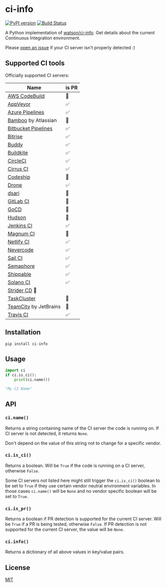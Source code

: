 # ci-info

[![PyPI version](https://badge.fury.io/py/ci-info.svg)](https://badge.fury.io/py/ci-info)
[![Build Status](https://travis-ci.org/mgxd/ci-info.svg?branch=master)](https://travis-ci.org/mgxd/ci-info)

A Python implementation of [watson/ci-info](https://github.com/watson/ci-info).
Get details about the current Continuous Integration environment.

Please [open an issue](https://github.com/mgxd/ci-info/issues/new)
if your CI server isn't properly detected :)


## Supported CI tools

Officially supported CI servers:

| Name | is PR |
|------|------|
| [AWS CodeBuild](https://aws.amazon.com/codebuild/) | 🚫 |
| [AppVeyor](http://www.appveyor.com) | ✅ |
| [Azure Pipelines](https://azure.microsoft.com/en-us/services/devops/pipelines/) | ✅ |
| [Bamboo](https://www.atlassian.com/software/bamboo) by Atlassian | 🚫 |
| [Bitbucket Pipelines](https://bitbucket.org/product/features/pipelines) | ✅ |
| [Bitrise](https://www.bitrise.io/) | ✅ |
| [Buddy](https://buddy.works/) | ✅ |
| [Buildkite](https://buildkite.com) | ✅ |
| [CircleCI](http://circleci.com) | ✅ |
| [Cirrus CI](https://cirrus-ci.org) | ✅ |
| [Codeship](https://codeship.com) | 🚫 |
| [Drone](https://drone.io) | ✅ |
| [dsari](https://github.com/rfinnie/dsari) | 🚫 |
| [GitLab CI](https://about.gitlab.com/gitlab-ci/) | 🚫 |
| [GoCD](https://www.go.cd/) | 🚫 |
| [Hudson](http://hudson-ci.org) | 🚫 |
| [Jenkins CI](https://jenkins-ci.org) | ✅ |
| [Magnum CI](https://magnum-ci.com) | 🚫 |
| [Netlify CI](https://www.netlify.com/) | ✅ |
| [Nevercode](http://nevercode.io/) | ✅ |
| [Sail CI](https://sail.ci/) | ✅ |
| [Semaphore](https://semaphoreci.com) | ✅ |
| [Shippable](https://www.shippable.com/) | ✅ |
| [Solano CI](https://www.solanolabs.com/) | ✅ |
| [Strider CD](https://strider-cd.github.io/) 🚫 |
| [TaskCluster](http://docs.taskcluster.net) | 🚫 |
| [TeamCity](https://www.jetbrains.com/teamcity/) by JetBrains | 🚫 |
| [Travis CI](http://travis-ci.org) | ✅ |


## Installation

```
pip install ci-info
```

## Usage

```python
import ci
if ci.is_ci():
    print(ci.name())

"My CI Name"
```


## API

### `ci.name()`

Returns a string containing name of the CI server the code is running on.
If CI server is not detected, it returns `None`.

Don't depend on the value of this string not to change for a specific
vendor.

### `ci.is_ci()`

Returns a boolean. Will be `True` if the code is running on a CI server,
otherwise `False`.

Some CI servers not listed here might still trigger the `ci.is_ci()`
boolean to be set to `True` if they use certain vendor neutral
environment variables. In those cases `ci.name()` will be `None` and no
vendor specific boolean will be set to `True`.

### `ci.is_pr()`

Returns a boolean if PR detection is supported for the current CI server. Will
be `True` if a PR is being tested, otherwise `False`. If PR detection is
not supported for the current CI server, the value will be `None`.

### `ci.info()`

Returns a dictionary of all above values in key/value pairs.

## License

[MIT](LICENSE)
